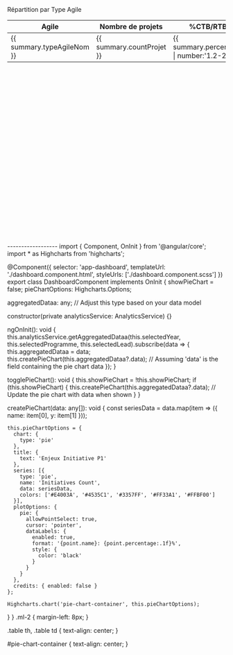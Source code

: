<nb-card>
  <nb-card-header>
    <div>
      Répartition par Type Agile
      <nb-icon icon="nb-bar-chart" (click)="togglePieChart()" class="ml-2"></nb-icon>
    </div>
  </nb-card-header>
  <nb-card-body>
    <table *ngIf="!showPieChart" class="table w-100">
      <thead class="bg-header fw-bold">
        <tr>
          <th>Agile</th>
          <th>Nombre de projets</th>
          <th>%CTB/RTB</th>
        </tr>
      </thead>
      <tbody>
        <tr *ngFor="let summary of data">
          <td>{{ summary.typeAgileNom }}</td>
          <td>{{ summary.countProjet }}</td>
          <td>{{ summary.percentage | number:'1.2-2' }}%</td>
        </tr>
      </tbody>
    </table>
    <div *ngIf="showPieChart" id="pie-chart-container" style="width: 100%; height: 400px;"></div>
  </nb-card-body>
</nb-card>
------------------
import { Component, OnInit } from '@angular/core';
import * as Highcharts from 'highcharts';

@Component({
  selector: 'app-dashboard',
  templateUrl: './dashboard.component.html',
  styleUrls: ['./dashboard.component.scss']
})
export class DashboardComponent implements OnInit {
  showPieChart = false;
  pieChartOptions: Highcharts.Options;

  aggregatedDataa: any; // Adjust this type based on your data model

  constructor(private analyticsService: AnalyticsService) {}

  ngOnInit(): void {
    this.analyticsService.getAggregatedDataa(this.selectedYear, this.selectedProgramme, this.selectedLead).subscribe(data => {
      this.aggregatedDataa = data;
      this.createPieChart(this.aggregatedDataa?.data); // Assuming 'data' is the field containing the pie chart data
    });
  }

  togglePieChart(): void {
    this.showPieChart = !this.showPieChart;
    if (this.showPieChart) {
      this.createPieChart(this.aggregatedDataa?.data); // Update the pie chart with data when shown
    }
  }

  createPieChart(data: any[]): void {
    const seriesData = data.map(item => ({
      name: item[0],
      y: item[1]
    }));

    this.pieChartOptions = {
      chart: {
        type: 'pie'
      },
      title: {
        text: 'Enjeux Initiative P1'
      },
      series: [{
        type: 'pie',
        name: 'Initiatives Count',
        data: seriesData,
        colors: ['#E4003A', '#4535C1', '#3357FF', '#FF33A1', '#FFBF00']
      }],
      plotOptions: {
        pie: {
          allowPointSelect: true,
          cursor: 'pointer',
          dataLabels: {
            enabled: true,
            format: '{point.name}: {point.percentage:.1f}%',
            style: {
              color: 'black'
            }
          }
        }
      },
      credits: { enabled: false }
    };

    Highcharts.chart('pie-chart-container', this.pieChartOptions);
  }
}
.ml-2 {
  margin-left: 8px;
}

.table th, .table td {
  text-align: center;
}

#pie-chart-container {
  text-align: center;
}
